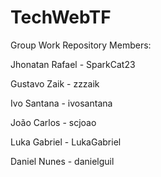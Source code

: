 # TechWebTF
Group Work Repository
Members:

Jhonatan Rafael - SparkCat23

Gustavo Zaik - zzzaik

Ivo  Santana - ivosantana

João Carlos - scjoao

Luka Gabriel - LukaGabriel

Daniel Nunes - danielguil
